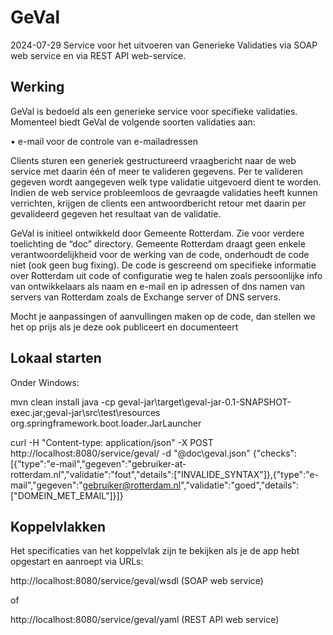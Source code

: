 # GeVal 
2024-07-29
Service voor het uitvoeren van Generieke Validaties via SOAP web service en via REST API web-service. 

## Werking
GeVal is bedoeld als een generieke service voor specifieke validaties. Momenteel biedt GeVal de volgende soorten validaties aan:

•	e-mail voor de controle van e-mailadressen

Clients sturen een generiek gestructureerd vraagbericht naar de web service met daarin één of meer te valideren gegevens. Per te valideren gegeven wordt aangegeven welk type validatie uitgevoerd dient te worden. Indien de web service probleemloos de gevraagde validaties heeft kunnen verrichten, krijgen de clients een antwoordbericht retour met daarin per gevalideerd gegeven het resultaat van de validatie. 

GeVal is initieel ontwikkeld door Gemeente Rotterdam. Zie voor verdere toelichting de “doc” directory. 
Gemeente Rotterdam draagt geen enkele verantwoordelijkheid voor de werking van de code, onderhoudt de code niet (ook geen bug fixing). De code is gescreend om specifieke informatie over Rotterdam uit code of configuratie weg te halen zoals persoonlijke info van ontwikkelaars als naam en e-mail en ip adressen of dns namen van servers van Rotterdam zoals de Exchange server of DNS servers.

Mocht je aanpassingen of aanvullingen maken op de code, dan stellen we het op prijs als je deze ook publiceert en documenteert

## Lokaal starten

Onder Windows:

 mvn clean install
 java -cp geval-jar\target\geval-jar-0.1-SNAPSHOT-exec.jar;geval-jar\src\test\resources org.springframework.boot.loader.JarLauncher

 curl -H "Content-type: application/json"  -X POST http://localhost:8080/service/geval/ -d "@doc\geval.json"
 {"checks":[{"type":"e-mail","gegeven":"gebruiker-at-rotterdam.nl","validatie":"fout","details":["INVALIDE_SYNTAX"]},{"type":"e-mail","gegeven":"gebruiker@rotterdam.nl","validatie":"goed","details":["DOMEIN_MET_EMAIL"]}]}


## Koppelvlakken

Het specificaties van het koppelvlak zijn te bekijken als je de app hebt opgestart en aanroept via URLs:

http://localhost:8080/service/geval/wsdl  (SOAP web service)

of

http://localhost:8080/service/geval/yaml  (REST API web service)
